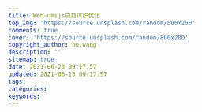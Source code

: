 ```yaml
---
title: Web-umijs项目体积优化
top_img: 'https://source.unsplash.com/random/500x200'
comments: true
cover: 'https://source.unsplash.com/random/800x200'
copyright_author: bo.wang
description: ''
sitemap: true
date: 2021-06-23 09:17:57
updated: 2021-06-23 09:17:57
tags:
categories:
keywords:
---
```


